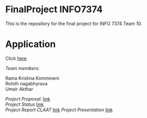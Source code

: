 # FinalProject INFO7374
This is the repository for  the final project for INFO 7374 Team 10.

# Application 
Click [here](http://instancesegmentation.us-east-2.elasticbeanstalk.com)

*Team members:*

Rama Krishna Kommineni <br/>
Rohith nagabhyrava <br/>
Umair Akthar <br/>

*Project Proposal:*
[link](https://codelabs-preview.appspot.com/?file_id=1mF2DDDvPCMcGwLfEOXnk8GkwWnRzFNjz8XCCa5WUiwY#0) <br/>
*Project Status*
[link](https://codelabs-preview.appspot.com/?file_id=1Vcd4KSypKrCZveVe_Jh-kX6mJSeof-BP1q6mGoAvmkQ#0)<br/>
*Project Report CLAAT*
[link](https://codelabs-preview.appspot.com/?file_id=1h4wzk_C5QbD1zHGyjnj6KsjlLwbJ7DW8SXbva-0tO8s#0)
*Project Presentation*
[link]()
